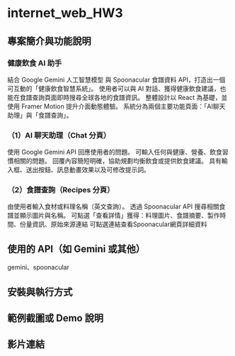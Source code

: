 # internet_web_HW3
## 專案簡介與功能說明
### 健康飲食 AI 助手
結合 Google Gemini 人工智慧模型 與 Spoonacular 食譜資料 API，打造出一個可互動的「健康飲食智慧系統」。
使用者可以與 AI 對話、獲得健康飲食建議，也能在食譜查詢頁面即時搜尋全球各地的食譜資訊。
整體設計以 React 為基礎，並使用 Framer Motion 提升介面動態體驗。
系統分為兩個主要功能頁面：「AI聊天助理」與「食譜查詢」。
### （1）AI 聊天助理（Chat 分頁）
使用 Google Gemini API 回應使用者的問題。
可輸入任何與健康、營養、飲食習慣相關的問題。
回覆內容簡短明確，協助規劃均衡飲食或提供飲食建議。
具有輸入框、送出按鈕、訊息動畫效果以及可修改提示詞。
### （2）食譜查詢（Recipes 分頁）
由使用者輸入食材或料理名稱（英文查詢）。
透過 Spoonacular API 搜尋相關食譜並顯示圖片與名稱。
可點選「查看詳情」獲得：料理圖片、食譜摘要、製作時間、份量資訊、原始來源連結
可點選連結查看Spoonacular網頁詳細資料
## 使用的 API（如 Gemini 或其他）
gemini、spoonacular

## 安裝與執行方式

## 範例截圖或 Demo 說明

## 影片連結


